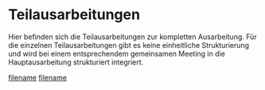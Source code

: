 # Teilausarbeitungen

Hier befinden sich die Teilausarbeitungen zur kompletten Ausarbeitung. Für die einzelnen Teilausarbeitungen
gibt es keine einheitliche Strukturierung und wird bei einem entsprechendem gemeinsamen Meeting in die Hauptausarbeitung
strukturiert integriert.

[filename](Kapitel_10.md ':include')
[filename](Kapitel_12.md ':include')
